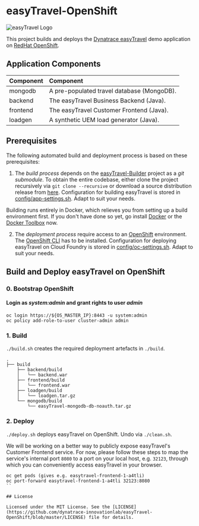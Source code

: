 # easyTravel-OpenShift

![easyTravel Logo](https://github.com/dynatrace-innovationlab/easyTravel-Builder/blob/images/easyTravel-logo.png)

This project builds and deploys the [Dynatrace easyTravel](https://community.dynatrace.com/community/display/DL/Demo+Applications+-+easyTravel) demo application on [RedHat OpenShift](https://www.openshift.com).

## Application Components

| Component | Component
|:----------|:---------
| mongodb   | A pre-populated travel database (MongoDB).
| backend   | The easyTravel Business Backend (Java).
| frontend  | The easyTravel Customer Frontend (Java).
| loadgen   | A synthetic UEM load generator (Java).

## Prerequisites

The following automated build and deployment process is based on these prerequisites:

1) The *build process* depends on the [easyTravel-Builder](https://github.com/dynatrace-innovationlab/easyTravel-Builder) project as a *git submodule*. To obtain the entire codebase, either clone the project recursively via `git clone --recursive` or download a source distribution release from [here](https://github.com/dynatrace-innovationlab/easyTravel-Builder/releases). Configuration for building easyTravel is stored in [config/app-settings.sh](https://github.com/dynatrace-innovationlab/easyTravel-OpenShift/blob/master/config/app-settings.sh). Adapt to suit your needs.

Building runs entirely in Docker, which relieves you from setting up a build environment first. If you don't have done so yet, go install [Docker](https://docs.docker.com/linux/step_one/) or the [Docker Toolbox](https://www.docker.com/products/docker-toolbox) now.

2) The *deployment process* require access to an [OpenShift](https://www.openshift.com) environment. The [OpenShift CLI](https://docs.openshift.org/latest/cli_reference/get_started_cli.html) has to be installed. Configuration for deploying easyTravel on Cloud Foundry is stored in [config/oc-settings.sh](https://github.com/dynatrace-innovationlab/easyTravel-OpenShift/blob/master/config/oc-settings.sh). Adapt to suit your needs.

## Build and Deploy easyTravel on OpenShift

### 0. Bootstrap OpenShift

#### Login as *system:admin* and grant rights to user *admin*

```
oc login https://${OS_MASTER_IP}:8443 -u system:admin
oc policy add-role-to-user cluster-admin admin
```

### 1. Build

`./build.sh` creates the required deployment artefacts in `./build`.

```
.
├── build
    ├── backend/build
    │   └── backend.war
    ├── frontend/build
    │   └── frontend.war
    ├── loadgen/build
    │   └── loadgen.tar.gz
    └── mongodb/build
        └── easyTravel-mongodb-db-noauth.tar.gz
```

### 2. Deploy

`./deploy.sh` deploys easyTravel on OpenShift. Undo via `./clean.sh`.

We will be working on a better way to publicly expose easyTravel's Customer Frontend service. For now, please follow these steps to map the service's internal port `8080` to a port on your local host, e.g. `32123`, through which you can conveniently access easyTravel in your browser.

```
oc get pods (gives e.g. easytravel-frontend-1-a4tli)
oc port-forward easytravel-frontend-1-a4tli 32123:8080
``

## License

Licensed under the MIT License. See the [LICENSE](https://github.com/dynatrace-innovationlab/easyTravel-OpenShift/blob/master/LICENSE) file for details.